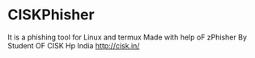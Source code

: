 # CISKPhisher
It is a phishing tool for Linux and termux Made with help oF zPhisher
By Student OF CISK Hp India http://cisk.in/
